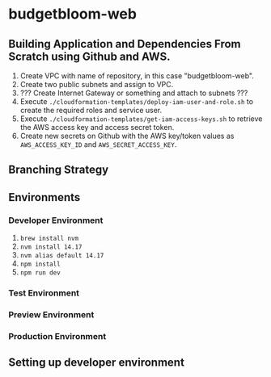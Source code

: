 # budgetbloom-web

## Building Application and Dependencies From Scratch using Github and AWS.

1. Create VPC with name of repository, in this case "budgetbloom-web".
2. Create two public subnets and assign to VPC.
3. ??? Create Internet Gateway or something and attach to subnets ???
4. Execute `./cloudformation-templates/deploy-iam-user-and-role.sh` to create the required roles and service user.
5. Execute `./cloudformation-templates/get-iam-access-keys.sh` to retrieve the AWS access key and access secret token.
6. Create new secrets on Github with the AWS key/token values as `AWS_ACCESS_KEY_ID` and `AWS_SECRET_ACCESS_KEY`.

## Branching Strategy

## Environments

### Developer Environment

1. `brew install nvm`
2. `nvm install 14.17`
3. `nvm alias default 14.17`
4. `npm install`
5. `npm run dev`

### Test Environment

### Preview Environment

### Production Environment

## Setting up developer environment
